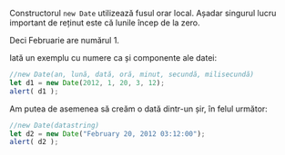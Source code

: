 Constructorul `new Date` utilizează fusul orar local. Așadar singurul lucru important de reținut este că lunile încep de la zero.

Deci Februarie are numărul 1.

Iată un exemplu cu numere ca și componente ale datei:

```js run
//new Date(an, lună, dată, oră, minut, secundă, milisecundă)
let d1 = new Date(2012, 1, 20, 3, 12);
alert( d1 );
```
Am putea de asemenea să creăm o dată dintr-un șir, în felul următor:

```js run
//new Date(datastring)
let d2 = new Date("February 20, 2012 03:12:00");
alert( d2 );
```
